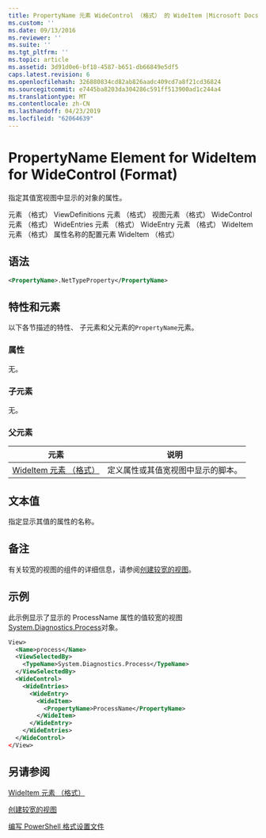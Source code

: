 ```yaml
---
title: PropertyName 元素 WideControl （格式） 的 WideItem |Microsoft Docs
ms.custom: ''
ms.date: 09/13/2016
ms.reviewer: ''
ms.suite: ''
ms.tgt_pltfrm: ''
ms.topic: article
ms.assetid: 3d91d0e6-bf18-4587-b651-db66849e5df5
caps.latest.revision: 6
ms.openlocfilehash: 326880834cd82ab826aadc409cd7a8f21cd36824
ms.sourcegitcommit: e7445ba8203da304286c591ff513900ad1c244a4
ms.translationtype: MT
ms.contentlocale: zh-CN
ms.lasthandoff: 04/23/2019
ms.locfileid: "62064639"
---
```

# <a name="propertyname-element-for-wideitem-for-widecontrol-format"></a>PropertyName Element for WideItem for WideControl (Format)

指定其值宽视图中显示的对象的属性。

元素 （格式） ViewDefinitions 元素 （格式） 视图元素 （格式） WideControl 元素 （格式） WideEntries 元素 （格式） WideEntry 元素 （格式） WideItem 元素 （格式） 属性名称的配置元素 WideItem （格式）

## <a name="syntax"></a>语法

```xml
<PropertyName>.NetTypeProperty</PropertyName>
```

## <a name="attributes-and-elements"></a>特性和元素

以下各节描述的特性、 子元素和父元素的`PropertyName`元素。

### <a name="attributes"></a>属性

无。

### <a name="child-elements"></a>子元素

无。

### <a name="parent-elements"></a>父元素

|元素|说明|
|-------------|-----------------|
|[WideItem 元素 （格式）](./wideitem-element-for-widecontrol-format.md)|定义属性或其值宽视图中显示的脚本。|

## <a name="text-value"></a>文本值

指定显示其值的属性的名称。

## <a name="remarks"></a>备注

有关较宽的视图的组件的详细信息，请参阅[创建较宽的视图](./creating-a-wide-view.md)。

## <a name="example"></a>示例

此示例显示了显示的 ProcessName 属性的值较宽的视图[System.Diagnostics.Process](/dotnet/api/System.Diagnostics.Process)对象。

```xml
View>
  <Name>process</Name>
  <ViewSelectedBy>
    <TypeName>System.Diagnostics.Process</TypeName>
  </ViewSelectedBy>
  <WideControl>
    <WideEntries>
      <WideEntry>
        <WideItem>
          <PropertyName>ProcessName</PropertyName>
        </WideItem>
      </WideEntry>
    </WideEntries>
  </WideControl>
</View>

```

## <a name="see-also"></a>另请参阅

[WideItem 元素 （格式）](./wideitem-element-for-widecontrol-format.md)

[创建较宽的视图](./creating-a-wide-view.md)

[编写 PowerShell 格式设置文件](./writing-a-powershell-formatting-file.md)
